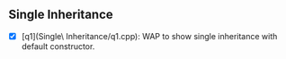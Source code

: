## Single Inheritance
- [x] [q1](Single\ Inheritance/q1.cpp): WAP to show single inheritance with default constructor.

 